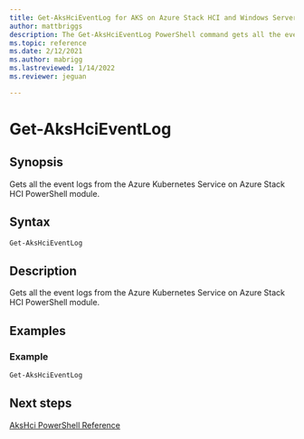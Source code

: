 ```yaml
---
title: Get-AksHciEventLog for AKS on Azure Stack HCI and Windows Server
author: mattbriggs
description: The Get-AksHciEventLog PowerShell command gets all the event logs from the AKS on Azure Stack HCI and Windows Server PowerShell module.
ms.topic: reference
ms.date: 2/12/2021
ms.author: mabrigg 
ms.lastreviewed: 1/14/2022
ms.reviewer: jeguan

---
```


# Get-AksHciEventLog

## Synopsis
Gets all the event logs from the Azure Kubernetes Service on Azure Stack HCI PowerShell module.

## Syntax

```powershell
Get-AksHciEventLog
```

## Description
Gets all the event logs from the Azure Kubernetes Service on Azure Stack HCI PowerShell module.

## Examples

### Example
```powershell
Get-AksHciEventLog
```
## Next steps

[AksHci PowerShell Reference](index.md)